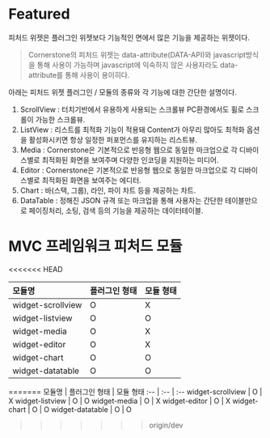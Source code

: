<!--
layout: 'post'
section: 'Cornerstone Framework'
title: 'Featured'
outline: '피처드 위젯은 플러그인 위젯보다 기능적인 면에서 많은 기능을 제공하는 위젯이다...'
date: '2012-11-16'
tagstr: 'widget'
order: '[4, 4]'
thumbnail: '4.4.00.featured.png'
-->


# Featured

피처드 위젯은 플러그인 위젯보다 기능적인 면에서 많은 기능을 제공하는 위젯이다.

> Cornerstone의 피처드 위젯는 data-attribute(DATA-API)와 javascript방식을 통해 사용이 가능하며 javascript에 익숙하지 않은 사용자라도 data-attribute를 통해 사용이 용이히다.

아래는 피처드 위젯 플러그인 / 모듈의 종류와 각 기능에 대한 간단한 설명이다.

1. ScrollView : 터치기반에서 유용하게 사용되는 스크롤뷰 PC환경에서도 휠로 스크롤이 가능한 스크롤뷰.
2. ListView : 리스트를 최적화 기능이 적용돼 Content가 아무리 많아도 최적화 옵션을 활성화시키면 항상 일정한 퍼포먼스를 유지하는 리스트뷰.
3. Media : Cornerstone은 기본적으로 반응형 웹으로 동일한 마크업으로 각 디바이스별로 최적화된 화면을 보여주며 다양한 인코딩을 지원하는 미디어.
4. Editor : Cornerstone은 기본적으로 반응형 웹으로 동일한 마크업으로 각 디바이스별로 최적화된 화면을 보여주는 에디터.
5. Chart : 바(스택, 그룹), 라인, 파이 차트 등을 제공하는 차트.
6. DataTable : 정해진 JSON 규격 또는 마크업을 통해 사용자는 간단한 테이블만으로 페이징처리, 소팅, 검색 등의 기능을 제공하는 데이터테이블.


# MVC 프레임워크 피처드 모듈

<<<<<<< HEAD
<table class="table table-bordered"><thead>
<tr>
<th class="fixed_table" align="left">모듈명</th>
<th align="left">플러그인 형태</th>
<th align="left">모듈 형태</th>
</tr>
</thead><tbody>
<tr>
<td class="fixed_table" align="left">widget-scrollview</td>
<td align="left">O</td>
<td align="left">X</td>
</tr>
<tr>
<td class="fixed_table" align="left">widget-listview</td>
<td align="left">O</td>
<td align="left">O</td>
</tr>
<tr>
<td class="fixed_table" align="left">widget-media</td>
<td align="left">O</td>
<td align="left">X</td>
</tr>
<tr>
<td class="fixed_table" align="left">widget-editor</td>
<td align="left">O</td>
<td align="left">X</td>
</tr>
<tr>
<td class="fixed_table" align="left">widget-chart</td>
<td align="left">O</td>
<td align="left">O</td>
</tr>
<tr>
<td class="fixed_table" align="left">widget-datatable</td>
<td align="left">O</td>
<td align="left">O</td>
</tr>
</tbody></table>
=======
모듈명 | 플러그인 형태 | 모듈 형태
:-- | :-- | :--
widget-scrollview | O | X
widget-listview | O | O
widget-media | O | X
widget-editor | O | X
widget-chart | O | O
widget-datatable | O | O

<script type="text/javascript">
var $table = $("table");
$table.addClass("table table-bordered");
$table.find("thead tr > th").addClass("fixed_table");
$table.find("tbody tr > td").addClass("fixed_table");
</script>
>>>>>>> origin/dev

